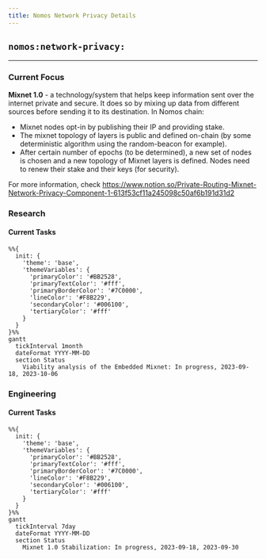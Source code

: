 ```yaml
---
title: Nomos Network Privacy Details
---
```

## `nomos:network-privacy:`
---

### Current Focus

**Mixnet 1.0** - a technology/system that helps keep information sent over the internet private and secure. It does so by mixing up data from different sources before sending it to its destination. In Nomos chain:
- Mixnet nodes opt-in by publishing their IP and providing stake.
- The mixnet topology of layers is public and defined on-chain (by some deterministic algorithm using the random-beacon for example).
- After certain number of epochs (to be determined), a new set of nodes is chosen and a new topology of Mixnet layers is defined. Nodes need to renew their stake and their keys (for security).

For more information, check https://www.notion.so/Private-Routing-Mixnet-Network-Privacy-Component-1-613f53cf11a245098c50af6b191d31d2 

### Research
#### Current Tasks

```mermaid
%%{ 
  init: { 
    'theme': 'base', 
    'themeVariables': { 
      'primaryColor': '#BB2528', 
      'primaryTextColor': '#fff', 
      'primaryBorderColor': '#7C0000', 
      'lineColor': '#F8B229', 
      'secondaryColor': '#006100', 
      'tertiaryColor': '#fff' 
    } 
  } 
}%%
gantt
  tickInterval 1month
  dateFormat YYYY-MM-DD 
  section Status
    Viability analysis of the Embedded Mixnet: In progress, 2023-09-18, 2023-10-06
```


### Engineering
#### Current Tasks 

```mermaid
%%{ 
  init: { 
    'theme': 'base', 
    'themeVariables': { 
      'primaryColor': '#BB2528', 
      'primaryTextColor': '#fff', 
      'primaryBorderColor': '#7C0000', 
      'lineColor': '#F8B229', 
      'secondaryColor': '#006100', 
      'tertiaryColor': '#fff' 
    } 
  } 
}%%
gantt
  tickInterval 7day
  dateFormat YYYY-MM-DD 
  section Status
    Mixnet 1.0 Stabilization: In progress, 2023-09-18, 2023-09-30
```

